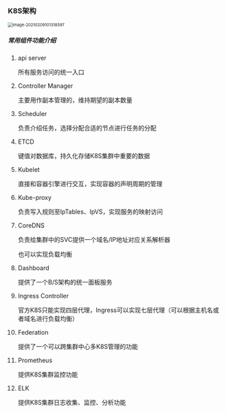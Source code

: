 ### K8S架构

<img src="https://i.loli.net/2021/02/09/1xEbeNvWTHVXcRn.png" alt="image-20210209101318597" style="zoom:67%;" />

##### 常用组件功能介绍

1. api server

   所有服务访问的统一入口

2. Controller Manager

   主要用作副本管理的，维持期望的副本数量

3. Scheduler

   负责介绍任务，选择分配合适的节点进行任务的分配

4. ETCD

   键值对数据库，持久化存储K8S集群中重要的数据

5. Kubelet

   直接和容器引擎进行交互，实现容器的声明周期的管理

6. Kube-proxy

   负责写入规则至IpTables、IpVS，实现服务的映射访问

7. CoreDNS

   负责给集群中的SVC提供一个域名/IP地址对应关系解析器

   也可以实现负载均衡

8. Dashboard

   提供了一个B/S架构的统一面板服务

9. Ingress Controller

   官方K8S只能实现四层代理，Ingress可以实现七层代理（可以根据主机名或者域名进行负载均衡）

10. Federation

     提供了一个可以跨集群中心多K8S管理的功能

11. Prometheus

    提供K8S集群监控功能

12. ELK

    提供K8S集群日志收集、监控、分析功能

